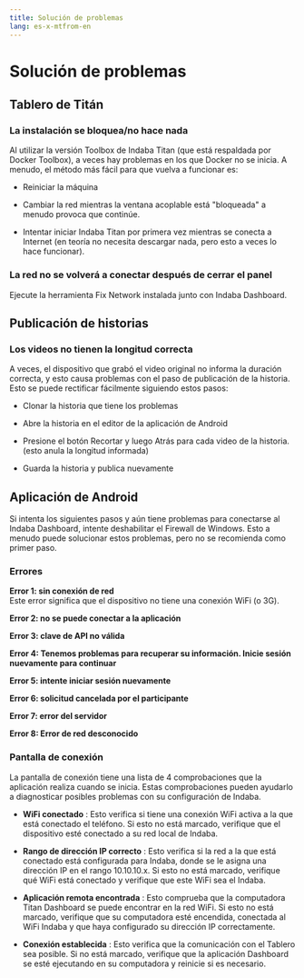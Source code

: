 ```yaml
---
title: Solución de problemas
lang: es-x-mtfrom-en
---
```

<h1> Solución de problemas </h1> 

<h2> Tablero de Titán </h2> 

<h3> La instalación se bloquea/no hace nada </h3> 

 Al utilizar la versión <span class="code">Toolbox</span> de Indaba Titan (que está respaldada por Docker Toolbox), a veces hay problemas en los que Docker no se inicia. A menudo, el método más fácil para que vuelva a funcionar es:  

<ul><li> Reiniciar la máquina </li></ul> 
<ul><li> Cambiar la red mientras la ventana acoplable está &quot;bloqueada&quot; a menudo provoca que continúe. </li></ul> 
<ul><li> Intentar iniciar Indaba Titan por primera vez mientras se conecta a Internet (en teoría no necesita descargar nada, pero esto a veces lo hace funcionar). </li></ul> 

<h3> La red no se volverá a conectar después de cerrar el panel </h3> 

 Ejecute la herramienta <span class="code">Fix Network</span> instalada junto con Indaba Dashboard.  

<h2> Publicación de historias </h2> 

<h3> Los videos no tienen la longitud correcta </h3> 

 A veces, el dispositivo que grabó el video original no informa la duración correcta, y esto causa problemas con el paso de publicación de la historia. Esto se puede rectificar fácilmente siguiendo estos pasos:  

<ul><li> Clonar la historia que tiene los problemas </li></ul> 
<ul><li> Abre la historia en el editor de la aplicación de Android </li></ul> 
<ul><li> Presione el botón <span class="code">Recortar</span> y luego <span class="code">Atrás</span> para cada video de la historia. (esto anula la longitud informada) </li></ul> 
<ul><li> Guarda la historia y publica nuevamente </li></ul> 

<h2> Aplicación de Android </h2> 

 Si intenta los siguientes pasos y aún tiene problemas para conectarse al Indaba Dashboard, intente deshabilitar el Firewall de Windows. Esto a menudo puede solucionar estos problemas, pero no se recomienda como primer paso.  

<h3> Errores </h3> 

 <strong>Error 1: sin conexión de red</strong>  
 Este error significa que el dispositivo no tiene una conexión WiFi (o 3G).  

 <strong>Error 2: no se puede conectar a la aplicación</strong>  

 <strong>Error 3: clave de API no válida</strong>  

 <strong>Error 4: Tenemos problemas para recuperar su información. Inicie sesión nuevamente para continuar</strong>  

 <strong>Error 5: intente iniciar sesión nuevamente</strong>  

 <strong>Error 6: solicitud cancelada por el participante</strong>  

 <strong>Error 7: error del servidor</strong>  

 <strong>Error 8: Error de red desconocido</strong>  

<h3> Pantalla de conexión </h3> 

 La pantalla de conexión tiene una lista de 4 comprobaciones que la aplicación realiza cuando se inicia. Estas comprobaciones pueden ayudarlo a diagnosticar posibles problemas con su configuración de Indaba.  

<ul><li> <strong>WiFi conectado</strong> : Esto verifica si tiene una conexión WiFi activa a la que está conectado el teléfono. Si esto no está marcado, verifique que el dispositivo esté conectado a su red local de Indaba. </li></ul> 
<ul><li> <strong>Rango de dirección IP correcto</strong> : Esto verifica si la red a la que está conectado está configurada para Indaba, donde se le asigna una dirección IP en el rango 10.10.10.x. Si esto no está marcado, verifique qué WiFi está conectado y verifique que este WiFi sea el Indaba. </li></ul> 
<ul><li> <strong>Aplicación remota encontrada</strong> : Esto comprueba que la computadora Titan Dashboard se puede encontrar en la red WiFi. Si esto no está marcado, verifique que su computadora esté encendida, conectada al WiFi Indaba y que haya configurado su dirección IP correctamente. </li></ul> 
<ul><li> <strong>Conexión establecida</strong> : Esto verifica que la comunicación con el Tablero sea posible. Si no está marcado, verifique que la aplicación Dashboard se esté ejecutando en su computadora y reinicie si es necesario. </li></ul> 

